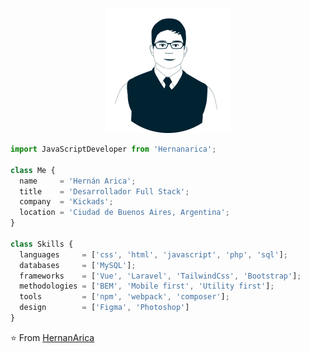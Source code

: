 <p align="center">
  <img src="https://github.com/Hernanarica/Hernanarica/blob/main/hernanarica.png" />
</p>

```js
import JavaScriptDeveloper from 'Hernanarica';

class Me {
  name     = 'Hernán Arica';
  title    = 'Desarrollador Full Stack';
  company  = 'Kickads';
  location = 'Ciudad de Buenos Aires, Argentina';
}

class Skills {
  languages     = ['css', 'html', 'javascript', 'php', 'sql'];
  databases     = ['MySQL'];
  frameworks    = ['Vue', 'Laravel', 'TailwindCss', 'Bootstrap'];
  methodologies = ['BEM', 'Mobile first', 'Utility first'];
  tools         = ['npm', 'webpack', 'composer'];
  design        = ['Figma', 'Photoshop']
}
```

⭐️ From [HernanArica](https://github.com/Hernanarica)
